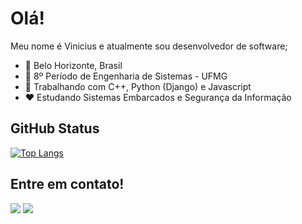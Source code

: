 # Olá!

Meu nome é Vinicius e atualmente sou desenvolvedor de software;

- :round_pushpin:   Belo Horizonte, Brasil
- :school:    8º Período de Engenharia de Sistemas - UFMG 
- :book:    Trabalhando com C++, Python (Django) e Javascript
- :heart:   Estudando Sistemas Embarcados e Segurança da Informação


## GitHub Status

[![Top Langs](https://github-readme-stats.vercel.app/api/top-langs/?username=vinicius-cardoso)](https://github.com/anuraghazra/github-readme-stats)


## Entre em contato!

<div>
  <a href = "mailto: vinicius.mct17@gmail.com"><img src="https://img.shields.io/badge/-Gmail-%23EA4335?style=for-the-badge&logo=gmail&logoColor=white" target="_blank"></a>
  <a href="https://www.linkedin.com/in/vinicius-c/" target="_blank"><img src="https://img.shields.io/badge/-LinkedIn-%230077B5?style=for-the-badge&logo=linkedin&logoColor=white" target="_blank"></a>
 </div>
